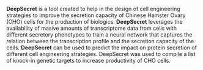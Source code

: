 **DeepSecret** is a tool created to help in the design of cell engineering strategies to improve the secretion capacity of Chinese Hamster Ovary (CHO) cells for the production of biologics. **DeepSecret** leverages the availability of masive amounts of transcriptome data from cells with different secretory phenotypes to train a neural network that captures the relation between the transcription profile and the secretion capacity of the cells. **DeepSecret** can be used to predict the impact on protein secretion of different cell engineering strategies. DeepSecret was used to compile a list of knock-in genetic targets to increase productivity of CHO cells.
